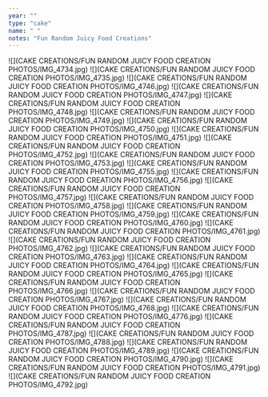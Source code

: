 ```yaml
---
year: ""
type: "cake"
name: " "
notes: "Fun Random Juicy Food Creations"
---
```

![](CAKE CREATIONS/FUN RANDOM JUICY FOOD CREATION PHOTOS/IMG_4734.jpg)
![](CAKE CREATIONS/FUN RANDOM JUICY FOOD CREATION PHOTOS/IMG_4735.jpg)
![](CAKE CREATIONS/FUN RANDOM JUICY FOOD CREATION PHOTOS/IMG_4746.jpg)
![](CAKE CREATIONS/FUN RANDOM JUICY FOOD CREATION PHOTOS/IMG_4747.jpg)
![](CAKE CREATIONS/FUN RANDOM JUICY FOOD CREATION PHOTOS/IMG_4748.jpg)
![](CAKE CREATIONS/FUN RANDOM JUICY FOOD CREATION PHOTOS/IMG_4749.jpg)
![](CAKE CREATIONS/FUN RANDOM JUICY FOOD CREATION PHOTOS/IMG_4750.jpg)
![](CAKE CREATIONS/FUN RANDOM JUICY FOOD CREATION PHOTOS/IMG_4751.jpg)
![](CAKE CREATIONS/FUN RANDOM JUICY FOOD CREATION PHOTOS/IMG_4752.jpg)
![](CAKE CREATIONS/FUN RANDOM JUICY FOOD CREATION PHOTOS/IMG_4753.jpg)
![](CAKE CREATIONS/FUN RANDOM JUICY FOOD CREATION PHOTOS/IMG_4755.jpg)
![](CAKE CREATIONS/FUN RANDOM JUICY FOOD CREATION PHOTOS/IMG_4756.jpg)
![](CAKE CREATIONS/FUN RANDOM JUICY FOOD CREATION PHOTOS/IMG_4757.jpg)
![](CAKE CREATIONS/FUN RANDOM JUICY FOOD CREATION PHOTOS/IMG_4758.jpg)
![](CAKE CREATIONS/FUN RANDOM JUICY FOOD CREATION PHOTOS/IMG_4759.jpg)
![](CAKE CREATIONS/FUN RANDOM JUICY FOOD CREATION PHOTOS/IMG_4760.jpg)
![](CAKE CREATIONS/FUN RANDOM JUICY FOOD CREATION PHOTOS/IMG_4761.jpg)
![](CAKE CREATIONS/FUN RANDOM JUICY FOOD CREATION PHOTOS/IMG_4762.jpg)
![](CAKE CREATIONS/FUN RANDOM JUICY FOOD CREATION PHOTOS/IMG_4763.jpg)
![](CAKE CREATIONS/FUN RANDOM JUICY FOOD CREATION PHOTOS/IMG_4764.jpg)
![](CAKE CREATIONS/FUN RANDOM JUICY FOOD CREATION PHOTOS/IMG_4765.jpg)
![](CAKE CREATIONS/FUN RANDOM JUICY FOOD CREATION PHOTOS/IMG_4766.jpg)
![](CAKE CREATIONS/FUN RANDOM JUICY FOOD CREATION PHOTOS/IMG_4767.jpg)
![](CAKE CREATIONS/FUN RANDOM JUICY FOOD CREATION PHOTOS/IMG_4768.jpg)
![](CAKE CREATIONS/FUN RANDOM JUICY FOOD CREATION PHOTOS/IMG_4776.jpg)
![](CAKE CREATIONS/FUN RANDOM JUICY FOOD CREATION PHOTOS/IMG_4787.jpg)
![](CAKE CREATIONS/FUN RANDOM JUICY FOOD CREATION PHOTOS/IMG_4788.jpg)
![](CAKE CREATIONS/FUN RANDOM JUICY FOOD CREATION PHOTOS/IMG_4789.jpg)
![](CAKE CREATIONS/FUN RANDOM JUICY FOOD CREATION PHOTOS/IMG_4790.jpg)
![](CAKE CREATIONS/FUN RANDOM JUICY FOOD CREATION PHOTOS/IMG_4791.jpg)
![](CAKE CREATIONS/FUN RANDOM JUICY FOOD CREATION PHOTOS/IMG_4792.jpg)
